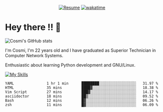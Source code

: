 
<div align="center">

[![Resume](https://img.shields.io/badge/Website-Porfolio-blue)](http://cnicolau.com) 
[![wakatime](https://wakatime.com/badge/user/5e7e21d4-152f-41d6-bf86-d6c288282185.svg)](https://wakatime.com/@5e7e21d4-152f-41d6-bf86-d6c288282185)

</div>

# Hey there !! :wave:

![Cosmi's GitHub stats](https://github-readme-stats.vercel.app/api?username=cosmi310599&show_icons=true&theme=apprentice)

I'm Cosmi, I'm 22 years old and I have graduated as Superior Technician in Computer Network Systems.

Enthusiastic about learning Python development and GNU/Linux.


[![My Skills](https://skillicons.dev/icons?i=ansible,aws,bash,linux,vim,docker,vscode,postgres,py,powershell,wordpress,git,gitlab,stackoverflow,html)](https://skillicons.dev)


<!--START_SECTION:waka-->

```text
YAML               1 hr 1 min      ████████░░░░░░░░░░░░░░░░░   31.97 %
HTML               35 mins         ████▓░░░░░░░░░░░░░░░░░░░░   18.38 %
Vim Script         27 mins         ███▓░░░░░░░░░░░░░░░░░░░░░   14.17 %
asciidoctor        18 mins         ██▒░░░░░░░░░░░░░░░░░░░░░░   09.52 %
Bash               12 mins         █▓░░░░░░░░░░░░░░░░░░░░░░░   06.26 %
zsh                11 mins         █▓░░░░░░░░░░░░░░░░░░░░░░░   06.09 %
```

<!--END_SECTION:waka--> 



